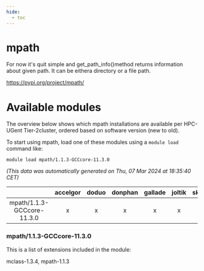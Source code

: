 ```yaml
---
hide:
  - toc
---
```


mpath
=====


For now it's quit simple and get_path_info()method returns information about given path. It can be eithera directory or a file path.

https://pypi.org/project/mpath/
# Available modules


The overview below shows which mpath installations are available per HPC-UGent Tier-2cluster, ordered based on software version (new to old).

To start using mpath, load one of these modules using a `module load` command like:

```shell
module load mpath/1.1.3-GCCcore-11.3.0
```

*(This data was automatically generated on Thu, 07 Mar 2024 at 18:35:40 CET)*  

| |accelgor|doduo|donphan|gallade|joltik|skitty|
| :---: | :---: | :---: | :---: | :---: | :---: | :---: |
|mpath/1.1.3-GCCcore-11.3.0|x|x|x|x|x|x|


### mpath/1.1.3-GCCcore-11.3.0

This is a list of extensions included in the module:

mclass-1.3.4, mpath-1.1.3